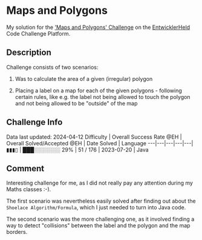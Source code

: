 # Maps and Polygons

My solution for the ['Maps and Polygons' Challenge](https://platform.entwicklerheld.de/challenge/maps-and-polygons?technology=Java) on the [EntwicklerHeld](https://platform.entwicklerheld.de/) Code Challenge Platform.

## Description
Challenge consists of two scenarios:

1) Was to calculate the area of a given (irregular) polygon

2) Placing a label on a map for each of the given polygons - following certain rules, like e.g. the label not being allowed to touch the polygon and not being allowed to be "outside" of the map



## Challenge Info
Data last updated: 2024-04-12
Difficulty | Overall Success Rate @EH | Overall Solved/Accepted @EH | Date Solved | Language
---|---|---|---|---|
▮▮▮▯ | ███░░░░░░░ 29% | 51 / 176 | 2023-07-20 | Java

## Comment
Interesting challenge for me, as I did not really pay any attention during my Maths classes :-).

The first scenario was nevertheless easily solved after finding out about the `Shoelace Algorithm/Formula`, which I just needed to turn into Java code.

The second scenario was the more challenging one, as it involved finding a way to detect "collisions" between the label and the polygon and the map borders.

